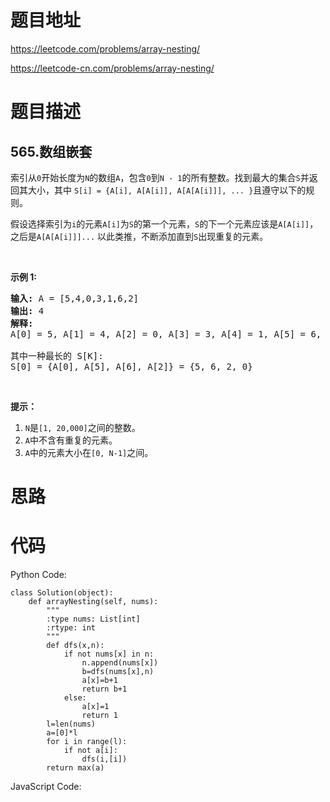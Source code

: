 # 题目地址
https://leetcode.com/problems/array-nesting/

https://leetcode-cn.com/problems/array-nesting/
# 题目描述
## 565.数组嵌套
<p>索引从<code>0</code>开始长度为<code>N</code>的数组<code>A</code>，包含<code>0</code>到<code>N - 1</code>的所有整数。找到最大的集合<code>S</code>并返回其大小，其中 <code>S[i] = {A[i], A[A[i]], A[A[A[i]]], ... }</code>且遵守以下的规则。</p>

<p>假设选择索引为<code>i</code>的元素<code>A[i]</code>为<code>S</code>的第一个元素，<code>S</code>的下一个元素应该是<code>A[A[i]]</code>，之后是<code>A[A[A[i]]]...</code> 以此类推，不断添加直到<code>S</code>出现重复的元素。</p>

<p>&nbsp;</p>

<p><strong>示例&nbsp;1:</strong></p>

<pre><strong>输入:</strong> A = [5,4,0,3,1,6,2]
<strong>输出:</strong> 4
<strong>解释:</strong> 
A[0] = 5, A[1] = 4, A[2] = 0, A[3] = 3, A[4] = 1, A[5] = 6, A[6] = 2.

其中一种最长的 S[K]:
S[0] = {A[0], A[5], A[6], A[2]} = {5, 6, 2, 0}
</pre>

<p>&nbsp;</p>

<p><strong>提示：</strong></p>

<ol>
	<li><code>N</code>是<code>[1, 20,000]</code>之间的整数。</li>
	<li><code>A</code>中不含有重复的元素。</li>
	<li><code>A</code>中的元素大小在<code>[0, N-1]</code>之间。</li>
</ol>

# 思路

# 代码
Python Code:

```
class Solution(object):
    def arrayNesting(self, nums):
        """
        :type nums: List[int]
        :rtype: int
        """
        def dfs(x,n):
            if not nums[x] in n:
                n.append(nums[x])
                b=dfs(nums[x],n)
                a[x]=b+1
                return b+1
            else:
                a[x]=1
                return 1
        l=len(nums)
        a=[0]*l
        for i in range(l):
            if not a[i]:
                dfs(i,[i])
        return max(a)
```
JavaScript Code:

```

```
